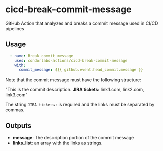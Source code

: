 # cicd-break-commit-message
GitHub Action that analyzes and breaks a commit message used in CI/CD pipelines

## Usage

```yaml
  - name: Break commit message
    uses: condorlabs-actions/cicd-break-commit-message
    with:
      commit_message: ${{ github.event.head_commit.message }}
```

Note that the commit message must have the following structure:

"This is the commit description. **JIRA tickets:** link1.com, link2.com, link3.com"

The string `JIRA tickets:` is required and the links must be separated by commas.

## Outputs

- **message**: The description portion of the commit message
- **links_list**: an array with the links as strings.
